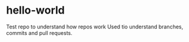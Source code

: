 # hello-world
Test repo to understand how repos work
Used tio understand branches, commits and pull requests.
